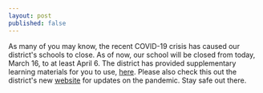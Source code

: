 ```yaml
---
layout: post
published: false
---
```

As many of you may know, the recent COVID-19 crisis has caused our district's schools to close. As of now, our school will be closed from today, March 16, to at least April 6. The district has provided supplementary learning materials for you to use, [here](https://sites.google.com/sandi.net/sdusdinstructionalcontinuity/home/high-school-resources?authuser=0). Please also check this out the district's new [website](https://sites.google.com/sandi.net/covid19/) for updates on the pandemic. Stay safe out there.
